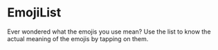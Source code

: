 # EmojiList
Ever wondered what the emojis you use mean? Use the list to know the actual meaning of the emojis by tapping on them.
